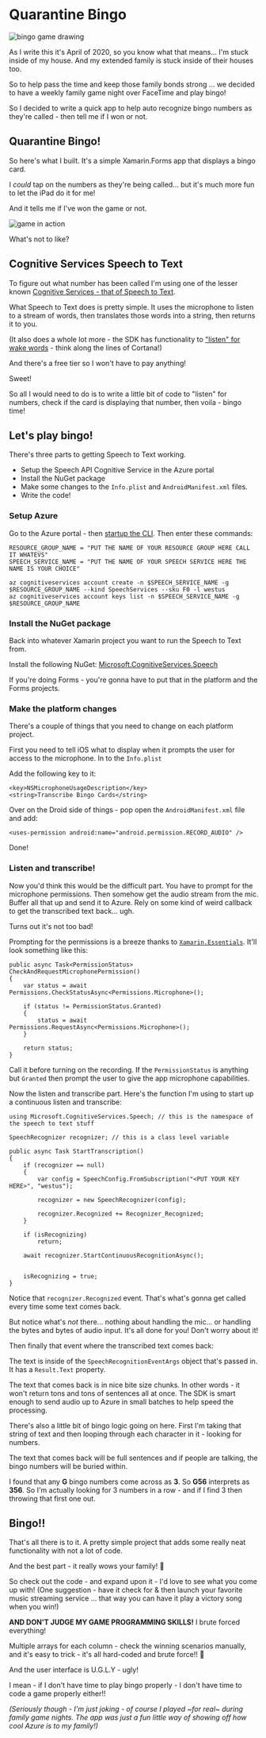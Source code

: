 # Quarantine Bingo

![bingo game drawing](https://res.cloudinary.com/code-mill-technologies-inc/image/upload/c_scale,h_600/v1588012752/93625_vveito.jpg)

As I write this it's April of 2020, so you know what that means... I'm stuck inside of my house. And my extended family is stuck inside of their houses too.

So to help pass the time and keep those family bonds strong ... we decided to have a weekly family game night over FaceTime and play bingo!

So I decided to write a quick app to help auto recognize bingo numbers as they're called - then tell me if I won or not.

## Quarantine Bingo!

So here's what I built. It's a simple Xamarin.Forms app that displays a bingo card.

I _could_ tap on the numbers as they're being called... but it's much more fun to let the iPad do it for me!

And it tells me if I've won the game or not.

![game in action](https://res.cloudinary.com/code-mill-technologies-inc/image/upload/e_shadow:40/v1588009518/ScreenFlow_glsnrg.gif)

What's not to like?

## Cognitive Services Speech to Text

To figure out what number has been called I'm using one of the lesser known [Cognitive Services - that of Speech to Text](https://docs.microsoft.com/azure/cognitive-services/speech-service/quickstarts/speech-to-text-from-microphone?WT.mc_id=mobile-0000-masoucou).

What Speech to Text does is pretty simple. It uses the microphone to listen to a stream of words, then translates those words into a string, then returns it to you. 

(It also does a whole lot more - the SDK has functionality to ["listen" for wake words](https://docs.microsoft.com/azure/cognitive-services/speech-service/how-to-choose-recognition-mode?WT.mc_id=mobile-0000-masoucou) - think along the lines of Cortana!)

And there's a free tier so I won't have to pay anything!

Sweet!

So all I would need to do is to write a little bit of code to "listen" for numbers, check if the card is displaying that number, then voila - bingo time!

## Let's play bingo!

There's three parts to getting Speech to Text working.

* Setup the Speech API Cognitive Service in the Azure portal
* Install the NuGet package
* Make some changes to the `Info.plist` and `AndroidManifest.xml` files.
* Write the code!

### Setup Azure

Go to the Azure portal - then [startup the CLI](https://docs.microsoft.com/azure/cloud-shell/quickstart?view=azure-cli-latest&WT.mc_id=mobile-0000-masoucou). Then enter these commands:

```language-bash
RESOURCE_GROUP_NAME = "PUT THE NAME OF YOUR RESOURCE GROUP HERE CALL IT WHATEVS"
SPEECH_SERVICE_NAME = "PUT THE NAME OF YOUR SPEECH SERVICE HERE THE NAME IS YOUR CHOICE"

az cognitiveservices account create -n $SPEECH_SERVICE_NAME -g $RESOURCE_GROUP_NAME --kind SpeechServices --sku F0 -l westus
az cognitiveservices account keys list -n $SPEECH_SERVICE_NAME -g $RESOURCE_GROUP_NAME
```

### Install the NuGet package

Back into whatever Xamarin project you want to run the Speech to Text from.

Install the following NuGet: [Microsoft.CognitiveServices.Speech](https://www.nuget.org/packages/Microsoft.CognitiveServices.Speech/)

If you're doing Forms - you're gonna have to put that in the platform and the Forms projects.

### Make the platform changes

There's a couple of things that you need to change on each platform project.

First you need to tell iOS what to display when it prompts the user for access to the microphone. In to the `Info.plist`

Add the following key to it:

```language-xml
<key>NSMicrophoneUsageDescription</key>
<string>Transcribe Bingo Cards</string>
```

Over on the Droid side of things - pop open the `AndroidManifest.xml` file and add:

```language-xml
<uses-permission android:name="android.permission.RECORD_AUDIO" />
```

Done!

### Listen and transcribe!

Now you'd think this would be the difficult part. You have to prompt for the microphone permissions. Then somehow get the audio stream from the mic. Buffer all that up and send it to Azure. Rely on some kind of weird callback to get the transcribed text back... ugh.

Turns out it's not too bad!

Prompting for the permissions is a breeze thanks to [`Xamarin.Essentials`](https://docs.microsoft.com/xamarin/essentials/permissions?WT.mc_id=mobile-0000-masoucou). It'll look something like this:

```language-csharp
public async Task<PermissionStatus> CheckAndRequestMicrophonePermission()
{
    var status = await Permissions.CheckStatusAsync<Permissions.Microphone>();

    if (status != PermissionStatus.Granted)
    {
        status = await Permissions.RequestAsync<Permissions.Microphone>();
    }

    return status;
}
```

Call it before turning on the recording. If the `PermissionStatus` is anything but `Granted` then prompt the user to give the app microphone capabilities.

Now the listen and transcribe part. Here's the function I'm using to start up a continuous listen and transcribe:

```language-csharp
using Microsoft.CognitiveServices.Speech; // this is the namespace of the speech to text stuff

SpeechRecognizer recognizer; // this is a class level variable

public async Task StartTranscription()
{
    if (recognizer == null)
    {
        var config = SpeechConfig.FromSubscription("<PUT YOUR KEY HERE>", "westus");

        recognizer = new SpeechRecognizer(config);

        recognizer.Recognized += Recognizer_Recognized;
    }

    if (isRecognizing)
        return;

    await recognizer.StartContinuousRecognitionAsync();


    isRecognizing = true;
}
```

Notice that `recognizer.Recognized` event. That's what's gonna get called every time some text comes back.

But notice what's _not_ there... nothing about handling the mic... or handling the bytes and bytes of audio input. It's all done for you! Don't worry about it!

Then finally that event where the transcribed text comes back:

The text is inside of the `SpeechRecognitionEventArgs` object that's passed in. It has a `Result.Text` property.

The text that comes back is in nice bite size chunks. In other words - it won't return tons and tons of sentences all at once. The SDK is smart enough to send audio up to Azure in small batches to help speed the processing.

There's also a little bit of bingo logic going on here. First I'm taking that string of text and then looping through each character in it - looking for numbers. 

The text that comes back will be full sentences and if people are talking, the bingo numbers will be buried within.

I found that any **G** bingo numbers come across as **3**. So **G56** interprets as **356**. So I'm actually looking for 3 numbers in a row - and if I find 3 then throwing that first one out.

## Bingo!!

That's all there is to it. A pretty simple project that adds some really neat functionality with not a lot of code.

And the best part - it really wows your family! 🤣

So check out the code - and expand upon it - I'd love to see what you come up with! (One suggestion - have it check for & then launch your favorite music streaming service ... that way you can have it play a victory song when you win!)

**AND DON'T JUDGE MY GAME PROGRAMMING SKILLS!** I brute forced everything! 

Multiple arrays for each column - check the winning scenarios manually, and it's easy to trick - it's all hard-coded and brute force!! 💪

And the user interface is U.G.L.Y - ugly!

I mean - if I don't have time to play bingo properly - I don't have time to code a game properly either!!

_(Seriously though - I'm just joking - of course I played ~for real~ during family game nights. The app was just a fun little way of showing off how cool Azure is to my family!)_

